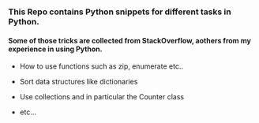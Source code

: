 ### This Repo contains Python snippets for different tasks in Python. 
#### Some of those tricks are collected from StackOverflow, aothers from my experience in using Python. 

- How to use functions such as zip, enumerate etc..

- Sort data structures like dictionaries

- Use collections and in particular the Counter class 

- etc...